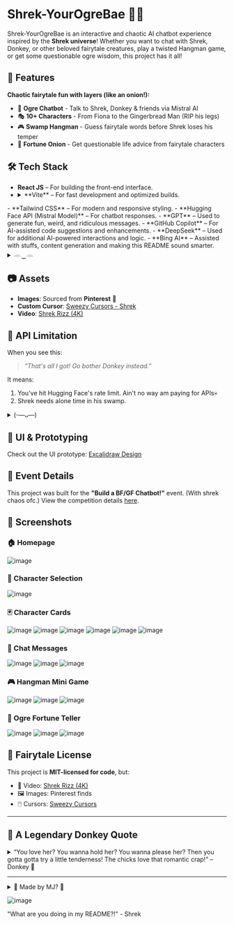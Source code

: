 # Shrek-YourOgreBae 🧅💚

Shrek-YourOgreBae is an interactive and chaotic AI chatbot experience inspired by the **Shrek universe**! Whether you want to chat with Shrek, Donkey, or other beloved fairytale creatures, play a twisted Hangman game, or get some questionable ogre wisdom, this project has it all!

## 🌟 Features  
**Chaotic fairytale fun with layers (like an onion!):**  
- 💬 **Ogre Chatbot** - Talk to Shrek, Donkey & friends via Mistral AI  
- 🎭 **10+ Characters** - From Fiona to the Gingerbread Man (RIP his legs)  
- 🎮 **Swamp Hangman** - Guess fairytale words before Shrek loses his temper  
- 🔮 **Fortune Onion** - Get questionable life advice from fairytale characters  


## 🛠️ Tech Stack
- **React JS** – For building the front-end interface.
- <details>
  <summary>**Vite** – For fast development and optimized builds.</summary>
  <p>Faster than Donkey running from Dragon</p>
</details>
- **Tailwind CSS** – For modern and responsive styling.
- **Hugging Face API (Mistral Model)** – For chatbot responses.
- **GPT** – Used to generate fun, weird, and ridiculous messages.
- **GitHub Copilot** – For AI-assisted code suggestions and enhancements.  
- **DeepSeek** – Used for additional AI-powered interactions and logic.  
- **Bing AI** – Assisted with stuffs, content generation and making this README sound smarter.
<details>
  <summary>𓁹‿𓁹</summary>
  <p>vibe coding fr</p>
</details>


## 📷 Assets
- **Images**: Sourced from **Pinterest** 📌
- **Custom Cursor**: [Sweezy Cursors - Shrek](https://sweezy-cursors.com/cursor/shrek/#:~:text=Change%20your%20cursor%20to%20the%20Shrek%20cursor.%20Free,Chrome.%20Get%20the%20best%20custom%20mouse%20cursors%20here%21)
- **Video**: [Shrek Rizz (4K)](https://youtu.be/zQ8K1bKBG8c?si=B074HqSxIufYHw-r)


## 🚨 API Limitation
When you see this:  
> *"That's all I got! Go bother Donkey instead."*  

It means:  
   1. You've hit Hugging Face's rate limit.  Ain't no way am paying for APIs💀
   2. Shrek needs alone time in his swamp.

<details>
  <summary>(ᵕ—ᴗ—)</summary>
  <p>Also, pls stop doing stuffs like "Stop acting like shrek" to try to get it out of character. (I know ur gonna do it anyways😭)</p>
</details>

## 🎨 UI & Prototyping
Check out the UI prototype: [Excalidraw Design]([https://excalidraw.com/#json=6VbMFen1kWN8lXcdzX50y,qBXVLzFDnZMEYocHLcI6rQ](https://excalidraw.com/#json=94sZPkFad2RamvlALkpqs,WwaENeUdNB_rL0xwPSs87w))

## 🎉 Event Details
This project was built for the **"Build a BF/GF Chatbot!"** event. (With shrek chaos ofc.)
View the competition details [here](https://www.facebook.com/share/p/19JN6vvp93/).

## 📸 Screenshots

### 🏠 Homepage
![image](https://github.com/user-attachments/assets/9ba77c0f-a900-4960-b701-60dc08a9bb45)

### 🤖 Character Selection  
![image](https://github.com/user-attachments/assets/459e2c4d-3d88-4fa7-ab93-c376c3bcc2c0)

### 🃏 Character Cards  
![image](https://github.com/user-attachments/assets/dcaf4f80-ff6c-44f5-8848-522fa249d46c)
![image](https://github.com/user-attachments/assets/9900ee77-f53b-4dd2-95be-5fa3e75cbd95)
![image](https://github.com/user-attachments/assets/4d44e1ba-1723-4ea1-83e7-4a4281b456ca)
![image](https://github.com/user-attachments/assets/148dab07-1dbb-42e5-b581-52265324fea8)
![image](https://github.com/user-attachments/assets/d89ce1a7-3418-4507-a4da-aa2b2a896a89)
![image](https://github.com/user-attachments/assets/562a0729-d7c6-43ed-a9c0-8812e622c590)

### 💬 Chat Messages  
![image](https://github.com/user-attachments/assets/981ef770-66a2-4ab3-ad3b-3ca2e9489a7f)
![image](https://github.com/user-attachments/assets/6ed0842e-6588-4cf8-97b5-6da74ede4979)
![image](https://github.com/user-attachments/assets/3ef5b5ec-e9c8-49ad-9cc1-7ec9114ae92b)


### 🎮 Hangman Mini Game
![image](https://github.com/user-attachments/assets/d92f71e0-f641-4b9d-b3dc-3598469c5f8a)
![image](https://github.com/user-attachments/assets/4c6a056e-a603-4988-bb27-34053441f908)
![image](https://github.com/user-attachments/assets/6c3d2f82-8e47-4ba1-bf6f-41b732991380)


### 🔮 Ogre Fortune Teller
![image](https://github.com/user-attachments/assets/03e373e8-dc07-4633-8f32-9a2e6db51c62)
![image](https://github.com/user-attachments/assets/d0e54b7a-3e1d-4e79-bd38-4c392054e7ff)
![image](https://github.com/user-attachments/assets/574e9d93-79b4-4b26-8ea2-da8d9aba3c38)


## 📜 Fairytale License  
This project is **MIT-licensed for code**, but:  
- 🎥 Video: [Shrek Rizz (4K)](https://youtu.be/zQ8K1bKBG8c)  
- 🖼️ Images: Pinterest finds  
- 🖱️ Cursors: [Sweezy Cursors](https://sweezy-cursors.com/cursor/shrek/)  

---

## 💚 A Legendary Donkey Quote
<details>
  <summary>
“You love her? You wanna hold her? You wanna please her? Then you gotta gotta try a little tenderness! The chicks love that romantic crap!” – Donkey 💚
  </summary>
  <p>This is when Donkey is hyping up Shrek to confess his feelings for Fiona. 😂</p>
</details>

---

<details>
  <summary>🧅 Made by MJ? 🧅</summary>
  <p>LMAO, VIBE CODING ALL THE WAY</p>
  <p>99% of this readMe file is AI generated itself🙈 (Wala naman sinabi na bawal gumamit AI sabi sa event e)</p>
  <p>This is why I don't do READMEs—too much sweat</p>
</details>

![image](https://github.com/user-attachments/assets/1415fa99-3543-485d-b18d-26b7b47a60b5)

"What are you doing in my README?!" - Shrek  

